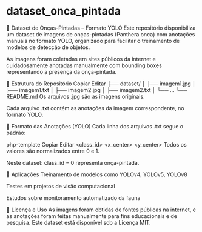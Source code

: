 # dataset_onca_pintada

🐆 Dataset de Onças-Pintadas – Formato YOLO
Este repositório disponibiliza um dataset de imagens de onças-pintadas (Panthera onca) com anotações manuais no formato YOLO, organizado para facilitar o treinamento de modelos de detecção de objetos.

As imagens foram coletadas em sites públicos da internet e cuidadosamente anotadas manualmente com bounding boxes representando a presença da onça-pintada.

📁 Estrutura do Repositório
Copiar
Editar
├── dataset/
│   ├── imagem1.jpg
│   ├── imagem1.txt
│   ├── imagem2.jpg
│   ├── imagem2.txt
│   └── ...
└── README.md
Os arquivos .jpg são as imagens originais.

Cada arquivo .txt contém as anotações da imagem correspondente, no formato YOLO.

🧾 Formato das Anotações (YOLO)
Cada linha dos arquivos .txt segue o padrão:

php-template
Copiar
Editar
<class_id> <x_center> <y_center> <width> <height>
Todos os valores são normalizados entre 0 e 1.

Neste dataset: class_id = 0 representa onça-pintada.

🧠 Aplicações
Treinamento de modelos como YOLOv4, YOLOv5, YOLOv8

Testes em projetos de visão computacional

Estudos sobre monitoramento automatizado da fauna

📄 Licença e Uso
As imagens foram obtidas de fontes públicas na internet, e as anotações foram feitas manualmente para fins educacionais e de pesquisa. Este dataset está disponível sob a Licença MIT.

